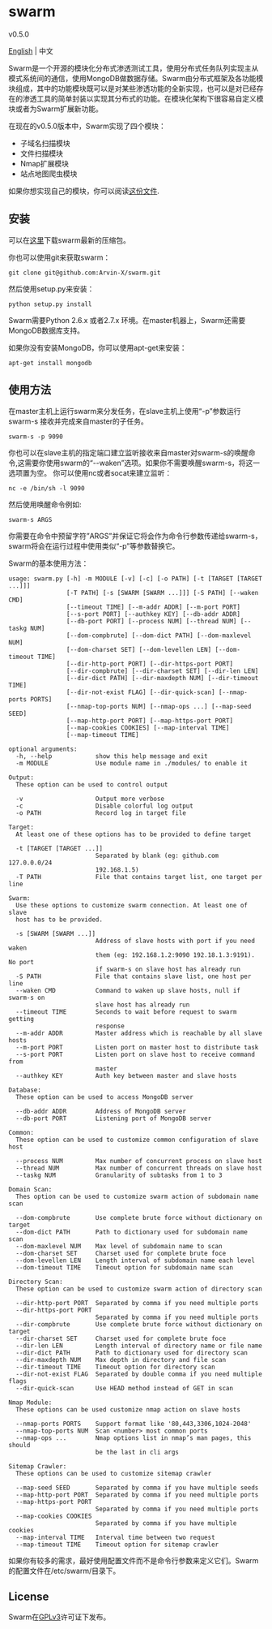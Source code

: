 # swarm
v0.5.0

[English](https://github.com/Arvin-X/swarm/blob/master/README.md) | 中文

Swarm是一个开源的模块化分布式渗透测试工具，使用分布式任务队列实现主从模式系统间的通信，使用MongoDB做数据存储。Swarm由分布式框架及各功能模块组成，其中的功能模块既可以是对某些渗透功能的全新实现，也可以是对已经存在的渗透工具的简单封装以实现其分布式的功能。在模块化架构下很容易自定义模块或者为Swarm扩展新功能。

在现在的v0.5.0版本中，Swarm实现了四个模块：

 - 子域名扫描模块
 - 文件扫描模块
 - Nmap扩展模块
 - 站点地图爬虫模块

如果你想实现自己的模块，你可以阅读[这份文件](https://github.com/Arvin-X/swarm/blob/master/docs/modules.txt).

## 安装
可以在[这里](https://github.com/Arvin-X/swarm/archive/master.zip)下载swarm最新的压缩包。

你也可以使用git来获取swarm：

```
git clone git@github.com:Arvin-X/swarm.git
```

然后使用setup.py来安装：

```
python setup.py install
```

Swarm需要Python 2.6.x 或者2.7.x 环境。在master机器上，Swarm还需要MongoDB数据库支持。

如果你没有安装MongoDB，你可以使用apt-get来安装：

```
apt-get install mongodb
```


## 使用方法
在master主机上运行swarm来分发任务，在slave主机上使用“-p”参数运行swarm-s 接收并完成来自master的子任务。

```
swarm-s -p 9090
```

你也可以在slave主机的指定端口建立监听接收来自master对swarm-s的唤醒命令,这需要你使用swarm的“--waken”选项。如果你不需要唤醒swarm-s，将这一选项置为空。
你可以使用nc或者socat来建立监听：

```
nc -e /bin/sh -l 9090
```

然后使用唤醒命令例如:

```
swarm-s ARGS
```

你需要在命令中预留字符”ARGS”并保证它将会作为命令行参数传递给swarm-s，swarm将会在运行过程中使用类似“-p”等参数替换它。

Swarm的基本使用方法：

```
usage: swarm.py [-h] -m MODULE [-v] [-c] [-o PATH] [-t [TARGET [TARGET ...]]]
                [-T PATH] [-s [SWARM [SWARM ...]]] [-S PATH] [--waken CMD]
                [--timeout TIME] [--m-addr ADDR] [--m-port PORT]
                [--s-port PORT] [--authkey KEY] [--db-addr ADDR]
                [--db-port PORT] [--process NUM] [--thread NUM] [--taskg NUM]
                [--dom-compbrute] [--dom-dict PATH] [--dom-maxlevel NUM]
                [--dom-charset SET] [--dom-levellen LEN] [--dom-timeout TIME]
                [--dir-http-port PORT] [--dir-https-port PORT]
                [--dir-compbrute] [--dir-charset SET] [--dir-len LEN]
                [--dir-dict PATH] [--dir-maxdepth NUM] [--dir-timeout TIME]
                [--dir-not-exist FLAG] [--dir-quick-scan] [--nmap-ports PORTS]
                [--nmap-top-ports NUM] [--nmap-ops ...] [--map-seed SEED]
                [--map-http-port PORT] [--map-https-port PORT]
                [--map-cookies COOKIES] [--map-interval TIME]
                [--map-timeout TIME]

optional arguments:
  -h, --help            show this help message and exit
  -m MODULE             Use module name in ./modules/ to enable it

Output:
  These option can be used to control output

  -v                    Output more verbose
  -c                    Disable colorful log output
  -o PATH               Record log in target file

Target:
  At least one of these options has to be provided to define target

  -t [TARGET [TARGET ...]]
                        Separated by blank (eg: github.com 127.0.0.0/24
                        192.168.1.5)
  -T PATH               File that contains target list, one target per line

Swarm:
  Use these options to customize swarm connection. At least one of slave
  host has to be provided.

  -s [SWARM [SWARM ...]]
                        Address of slave hosts with port if you need waken
                        them (eg: 192.168.1.2:9090 192.18.1.3:9191). No port
                        if swarm-s on slave host has already run
  -S PATH               File that contains slave list, one host per line
  --waken CMD           Command to waken up slave hosts, null if swarm-s on
                        slave host has already run
  --timeout TIME        Seconds to wait before request to swarm getting
                        response
  --m-addr ADDR         Master address which is reachable by all slave hosts
  --m-port PORT         Listen port on master host to distribute task
  --s-port PORT         Listen port on slave host to receive command from
                        master
  --authkey KEY         Auth key between master and slave hosts

Database:
  These option can be used to access MongoDB server

  --db-addr ADDR        Address of MongoDB server
  --db-port PORT        Listening port of MongoDB server

Common:
  These option can be used to customize common configuration of slave host

  --process NUM         Max number of concurrent process on slave host
  --thread NUM          Max number of concurrent threads on slave host
  --taskg NUM           Granularity of subtasks from 1 to 3

Domain Scan:
  Thes option can be used to customize swarm action of subdomain name scan

  --dom-compbrute       Use complete brute force without dictionary on target
  --dom-dict PATH       Path to dictionary used for subdomain name scan
  --dom-maxlevel NUM    Max level of subdomain name to scan
  --dom-charset SET     Charset used for complete brute foce
  --dom-levellen LEN    Length interval of subdomain name each level
  --dom-timeout TIME    Timeout option for subdomain name scan

Directory Scan:
  These option can be used to customize swarm action of directory scan

  --dir-http-port PORT  Separated by comma if you need multiple ports
  --dir-https-port PORT
                        Separated by comma if you need multiple ports
  --dir-compbrute       Use complete brute force without dictionary on target
  --dir-charset SET     Charset used for complete brute foce
  --dir-len LEN         Length interval of directory name or file name
  --dir-dict PATH       Path to dictionary used for directory scan
  --dir-maxdepth NUM    Max depth in directory and file scan
  --dir-timeout TIME    Timeout option for directory scan
  --dir-not-exist FLAG  Separated by double comma if you need multiple flags
  --dir-quick-scan      Use HEAD method instead of GET in scan

Nmap Module:
  These options can be used customize nmap action on slave hosts

  --nmap-ports PORTS    Support format like '80,443,3306,1024-2048'
  --nmap-top-ports NUM  Scan <number> most common ports
  --nmap-ops ...        Nmap options list in nmap’s man pages, this should
                        be the last in cli args

Sitemap Crawler:
  These options can be used to customize sitemap crawler

  --map-seed SEED       Separated by comma if you have multiple seeds
  --map-http-port PORT  Separated by comma if you need multiple ports
  --map-https-port PORT
                        Separated by comma if you need multiple ports
  --map-cookies COOKIES
                        Separated by comma if you have multiple cookies
  --map-interval TIME   Interval time between two request
  --map-timeout TIME    Timeout option for sitemap crawler

```

如果你有较多的需求，最好使用配置文件而不是命令行参数来定义它们。Swarm的配置文件在/etc/swarm/目录下。

## License ##
Swarm在[GPLv3](https://github.com/Arvin-X/swarm/blob/master/LICENSE)许可证下发布。

